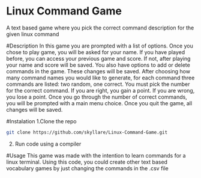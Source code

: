 # Linux Command Game
A text based game where you pick the correct command description for the given linux command

#Description
In this game you are prompted with a list of options. Once you chose to play game, you will be asked for your name. If you have played before, you can access your previous game and score. If not, after playing your name and score will be saved. You also have options to add or delete commands in the game. These changes will be saved. After choosing how many command names you would like to generate, for each command three commands are listed: two random, one correct. You must pick the number for the correct command. If you are right, you gain a point. If you are wrong, you lose a point. Once you go through the number of correct commands, you will be prompted with a main menu choice. Once you quit the game, all changes will be saved. 

#Instalation
1.Clone the repo
   ```sh
   git clone https://github.com/skyllare/Linux-Command-Game.git
   ```
2. Run code using a compiler

#Usage
This game was made with the intention to learn commands for a linux terminal. Using this code, you could create other text based vocabulary games by just changing the commands in the .csv file


